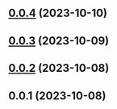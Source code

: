 

## [0.0.4](https://github.com/FE-CodeGenius/codegenius-template-plugin/compare/0.0.3...0.0.4) (2023-10-10)

## [0.0.3](https://github.com/FE-CodeGenius/codegenius-template-plugin/compare/0.0.2...0.0.3) (2023-10-09)

## [0.0.2](https://github.com/FE-CodeGenius/codegenius-template-plugin/compare/0.0.1...0.0.2) (2023-10-08)

## 0.0.1 (2023-10-08)